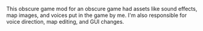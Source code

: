 This obscure game mod for an obscure game had assets like sound effects, map images, and voices put in the game by me. I'm also responsible for voice direction, map editing, and GUI changes.
